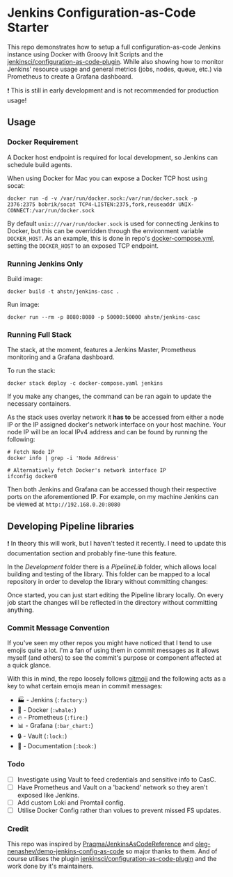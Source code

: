 # Jenkins Configuration-as-Code Starter

This repo demonstrates how to setup a full configuration-as-code Jenkins instance
using Docker with Groovy Init Scripts and the [jenkinsci/configuration-as-code-plugin].
While also showing how to monitor Jenkins' resource usage and general metrics
(jobs, nodes, queue, etc.) via Prometheus to create a Grafana dashboard.

:exclamation: This is still in early development and is not recommended for
production usage!

## Usage
### Docker Requirement
A Docker host endpoint is required for local development, so Jenkins can
schedule build agents.

When using Docker for Mac you can expose a Docker TCP host using socat:
```
docker run -d -v /var/run/docker.sock:/var/run/docker.sock -p 2376:2375 bobrik/socat TCP4-LISTEN:2375,fork,reuseaddr UNIX-CONNECT:/var/run/docker.sock
```
By default `unix:///var/run/docker.sock` is used for connecting Jenkins to
Docker, but this can be overridden through the environment variable `DOCKER_HOST`.
As an example, this is done in repo's [docker-compose.yml](./docker-compose.yml),
setting the `DOCKER_HOST` to an exposed TCP endpoint.

### Running Jenkins Only
Build image:
```shell
docker build -t ahstn/jenkins-casc .
```

Run image:
```shell
docker run --rm -p 8080:8080 -p 50000:50000 ahstn/jenkins-casc
```

### Running Full Stack
The stack, at the moment, features a Jenkins Master, Prometheus monitoring and a
Grafana dashboard.

To run the stack:
```shell
docker stack deploy -c docker-compose.yaml jenkins
```
If you make any changes, the command can be ran again to update the necessary
containers.

As the stack uses overlay network it **has to** be accessed from either a node
IP or the IP assigned docker's network interface on your host machine. Your node
IP will be an local IPv4 address and can be found by running the following:
```shell
# Fetch Node IP
docker info | grep -i 'Node Address'

# Alternatively fetch Docker's network interface IP
ifconfig docker0
```
Then both Jenkins and Grafana can be accessed though their respective ports on
the aforementioned IP. For example, on my machine Jenkins can be viewed at
`http://192.168.0.20:8080`


## Developing Pipeline libraries
:exclamation: In theory this will work, but I haven't tested it recently. I need
to update this documentation section and probably fine-tune this feature.

In the _Development_ folder there is a _PipelineLib_ folder, which allows local building and testing of the library.
This folder can be mapped to a local repository in order to develop the library without committing changes:

Once started, you can just start editing the Pipeline library locally.
On every job start the changes will be reflected in the directory without committing anything.


### Commit Message Convention
If you've seen my other repos you might have noticed that I tend to use emojis
quite a lot. I'm a fan of using them in commit messages as it allows myself
(and others) to see the commit's purpose or component affected at a quick
glance.

With this in mind, the repo loosely follows [gitmoji] and the following acts as
a key to what certain emojis mean in commit messages:
* :factory: - Jenkins     (`:factory:`)
* :whale: - Docker        (`:whale:`)
* :fire: - Prometheus     (`:fire:`)
* :bar_chart: - Grafana   (`:bar_chart:`)
* :lock: - Vault          (`:lock:`)
* :book: - Documentation  (`:book:`)

### Todo
 - [ ] Investigate using Vault to feed credentials and sensitive info to CasC.
 - [ ] Have Prometheus and Vault on a 'backend' network so they aren't exposed like Jenkins.
 - [ ] Add custom Loki and Promtail config.
 - [ ] Utilise Docker Config rather than volues to prevent missed FS updates.

### Credit
This repo was inspired by [Praqma/JenkinsAsCodeReference] and
[oleg-nenashev/demo-jenkins-config-as-code] so major thanks to them. And
of course utilises the plugin [jenkinsci/configuration-as-code-plugin] and the
work done by it's maintainers.

[Praqma/JenkinsAsCodeReference]: https://github.com/Praqma/JenkinsAsCodeReference
[oleg-nenashev/demo-jenkins-config-as-code]: https://github.com/oleg-nenashev/demo-jenkins-config-as-code
[jenkinsci/configuration-as-code-plugin]: https://github.com/jenkinsci/configuration-as-code-plugin
[gitmoji]: https://gitmoji.carloscuesta.me

